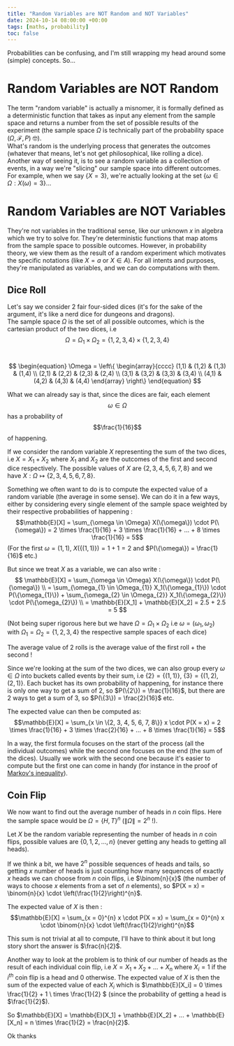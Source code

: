```yaml
---
title: "Random Variables are NOT Random and NOT Variables"
date: 2024-10-14 08:00:00 +00:00
tags: [maths, probability]
toc: false
---
```


<script src="https://polyfill.io/v3/polyfill.min.js?features=es6"></script>
<script id="MathJax-script" async src="https://cdn.jsdelivr.net/npm/mathjax@3/es5/tex-mml-chtml.js"></script>

Probabilities can be confusing, and I'm still wrapping my head around some (simple) concepts. So...

# Random Variables are NOT Random

The term "random variable" is actually a misnomer, it is formally defined as a deterministic function that takes as input any element from the sample space and returns a number from the set of possible results of the experiment (the sample space $\Omega$ is technically part of the probability space $(\Omega, \mathcal{F}, P)$ 🤓). <br> What's random is the underlying process that generates the outcomes (whatever that means, let's not get philosophical, like rolling a dice).<br>
Another way of seeing it, is to see a random variable as a collection of events, in a way we're "slicing" our sample space into different outcomes. For example, when we say $\{X = 3\}$, we're actually looking at the set $\{\omega \in \Omega : X(\omega) = 3\}$...

# Random Variables are NOT Variables

They're not variables in the traditional sense, like our unknown $x$ in algebra which we try to solve for. They're deterministic functions that map atoms from the sample space to possible outcomes. However, in probability theory, we view them as the result of a random experiment which motivates the specific notations (like $X = a$ or $X \in A$). For all intents and purposes, they're manipulated as variables, and we can do computations with them.

## Dice Roll

Let's say we consider 2 fair four-sided dices (it's for the sake of the argument, it's like a nerd dice for dungeons and dragons). <br>
The sample space $\Omega$ is the set of all possible outcomes, which is the cartesian product of the two dices, i.e $$\Omega = \Omega_{1} \times \Omega_{2} = \{1,2,3,4\} \times \{1,2,3,4\}$$<br>

$$
\begin{equation}
\Omega = \left\{
\begin{array}{cccc}
(1,1) & (1,2) & (1,3) & (1,4) \\
(2,1) & (2,2) & (2,3) & (2,4) \\
(3,1) & (3,2) & (3,3) & (3,4) \\
(4,1) & (4,2) & (4,3) & (4,4)
\end{array}
\right\}
\end{equation}
$$

What we can already say is that, since the dices are fair, each element $$\omega \in \Omega$$ has a probability of $$\frac{1}{16}$$ of happening. <br>

If we consider the random variable $X$ representing the sum of the two dices, i.e $X = X_1 + X_2$ where $X_1$ and $X_2$ are the outcomes of the first and second dice respectively. The possible values of $X$ are $\{2,3,4,5,6,7,8\}$ and we have $X: \Omega \mapsto \{2,3,4,5,6,7,8\}$.<br>

Something we often want to do is to compute the expected value of a random variable (the average in some sense). We can do it in a few ways, either by considering every single element of the sample space weighted by their respective probabilities of happening : 
$$\mathbb{E}[X] = \sum_{\omega \in \Omega} X(\{\omega\}) \cdot P(\{\omega\}) = 2 \times \frac{1}{16} + 3 \times \frac{1}{16} + ... + 8 \times  \frac{1}{16} = 5$$
(For the first $\omega = (1,1)$, $X(\{(1, 1)\}) = 1 + 1 = 2$ and $P(\{\omega\}) = \frac{1}{16}$  etc.)<br>

But since we treat $X$ as a variable, we can also write : 
$$
\mathbb{E}[X] = \sum_{\omega \in \Omega} X(\{\omega\}) \cdot P(\{\omega\}) \\
= \sum_{\omega_{1} \in \Omega_{1}} X_1(\{\omega_{1}\}) \cdot P(\{\omega_{1}\}) + \sum_{\omega_{2} \in \Omega_{2}} X_1(\{\omega_{2}\}) \cdot P(\{\omega_{2}\}) \\
= \mathbb{E}[X_1] + \mathbb{E}[X_2] = 2.5 + 2.5 = 5
$$

(Not being super rigorous here but we have $\Omega = \Omega_1 \times \Omega_2$ i.e $\omega = (\omega_1, \omega_2)$ with $\Omega_1 = \Omega_2 = \{1,2,3,4\}$ the respective sample spaces of each dice)<br>

The average value of 2 rolls is the average value of the first roll + the second !

Since we're looking at the sum of the two dices, we can also group every $\omega \in \Omega$ into buckets called events by their sum, i.e $\{2\} = \{(1,1)\}$, $\{3\} = \{(1,2), (2,1)\}$. Each bucket has its own probability of happening, for instance there is only one way to get a sum of 2, so $P(\{2\}) = \frac{1}{16}$, but there are 2 ways to get a sum of 3, so $P(\{3\}) = \frac{2}{16}$ etc. <br>

The expected value can then be computed as:
$$\mathbb{E}[X] = \sum_{x \in \{2, 3, 4, 5, 6, 7, 8\}} x \cdot P(X = x) = 2 \times \frac{1}{16} + 3 \times \frac{2}{16} + ... + 8 \times \frac{1}{16} = 5$$

In a way, the first formula focuses on the start of the process (all the individual outcomes) while the second one focuses on the end (the sum of the dices). Usually we work with the second one because it's easier to compute but the first one can come in handy (for instance in the proof of <a href="https://en.wikipedia.org/wiki/Markov%27s_inequality">Markov's inequality</a>).

## Coin Flip

We now want to find out the average number of heads in $n$ coin flips. Here the sample space would be $\Omega = \{H, T\}^n$ ($\|\Omega\| = 2^{n}$ !).

Let $X$ be the random variable representing the number of heads in $n$ coin flips, possible values are $\{0, 1, 2, ..., n\}$ (never getting any heads to getting all heads).<br>

If we think a bit, we have $2^{n}$ possible sequences of heads and tails, so getting $x$ number of heads is just counting how many sequences of exactly $x$ heads we can choose from $n$ coin flips, i.e $\binom{n}{x}$ (the number of ways to choose $x$ elements from a set of $n$ elements), so $P(X = x) = \binom{n}{x} \cdot \left(\frac{1}{2}\right)^{n}$.<br>

The expected value of $X$ is then :
$$\mathbb{E}[X] = \sum_{x = 0}^{n} x \cdot P(X = x) = \sum_{x = 0}^{n} x \cdot \binom{n}{x} \cdot \left(\frac{1}{2}\right)^{n}$$

This sum is not trivial at all to compute, I'll have to think about it but long story short the answer is $\frac{n}{2}$.<br>

Another way to look at the problem is to think of our number of heads as the result of each individual coin flip, i.e $X = X_1 + X_2 + ... + X_n$ where $X_i = 1$ if the $i^{th}$ coin flip is a head and $0$ otherwise. The expected value of $X$ is then the sum of the expected value of each $X_i$ which is $\mathbb{E}[X_i] = 0 \times \frac{1}{2} + 1 \ times \frac{1}{2} $ (since the probability of getting a head is $\frac{1}{2}$).<br> 

So $\mathbb{E}[X] = \mathbb{E}[X_1] + \mathbb{E}[X_2] + ... + \mathbb{E}[X_n] = n \times \frac{1}{2} = \frac{n}{2}$.

Ok thanks